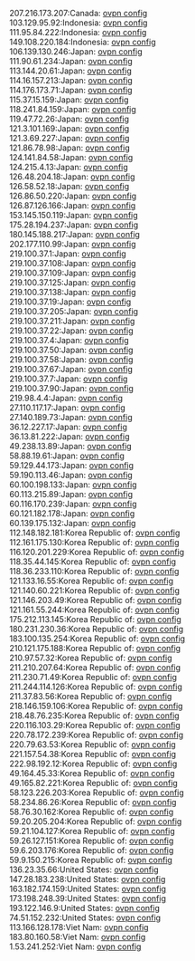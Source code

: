 207.216.173.207:Canada: [ovpn config](vpn/207_216_173_207.ovpn)  
103.129.95.92:Indonesia: [ovpn config](vpn/103_129_95_92.ovpn)  
111.95.84.222:Indonesia: [ovpn config](vpn/111_95_84_222.ovpn)  
149.108.220.184:Indonesia: [ovpn config](vpn/149_108_220_184.ovpn)  
106.139.130.246:Japan: [ovpn config](vpn/106_139_130_246.ovpn)  
111.90.61.234:Japan: [ovpn config](vpn/111_90_61_234.ovpn)  
113.144.20.61:Japan: [ovpn config](vpn/113_144_20_61.ovpn)  
114.16.157.213:Japan: [ovpn config](vpn/114_16_157_213.ovpn)  
114.176.173.71:Japan: [ovpn config](vpn/114_176_173_71.ovpn)  
115.37.15.159:Japan: [ovpn config](vpn/115_37_15_159.ovpn)  
118.241.84.159:Japan: [ovpn config](vpn/118_241_84_159.ovpn)  
119.47.72.26:Japan: [ovpn config](vpn/119_47_72_26.ovpn)  
121.3.101.169:Japan: [ovpn config](vpn/121_3_101_169.ovpn)  
121.3.69.227:Japan: [ovpn config](vpn/121_3_69_227.ovpn)  
121.86.78.98:Japan: [ovpn config](vpn/121_86_78_98.ovpn)  
124.141.84.58:Japan: [ovpn config](vpn/124_141_84_58.ovpn)  
124.215.4.13:Japan: [ovpn config](vpn/124_215_4_13.ovpn)  
126.48.204.18:Japan: [ovpn config](vpn/126_48_204_18.ovpn)  
126.58.52.18:Japan: [ovpn config](vpn/126_58_52_18.ovpn)  
126.86.50.220:Japan: [ovpn config](vpn/126_86_50_220.ovpn)  
126.87.126.166:Japan: [ovpn config](vpn/126_87_126_166.ovpn)  
153.145.150.119:Japan: [ovpn config](vpn/153_145_150_119.ovpn)  
175.28.194.237:Japan: [ovpn config](vpn/175_28_194_237.ovpn)  
180.145.188.217:Japan: [ovpn config](vpn/180_145_188_217.ovpn)  
202.177.110.99:Japan: [ovpn config](vpn/202_177_110_99.ovpn)  
219.100.37.1:Japan: [ovpn config](vpn/219_100_37_1.ovpn)  
219.100.37.108:Japan: [ovpn config](vpn/219_100_37_108.ovpn)  
219.100.37.109:Japan: [ovpn config](vpn/219_100_37_109.ovpn)  
219.100.37.125:Japan: [ovpn config](vpn/219_100_37_125.ovpn)  
219.100.37.138:Japan: [ovpn config](vpn/219_100_37_138.ovpn)  
219.100.37.19:Japan: [ovpn config](vpn/219_100_37_19.ovpn)  
219.100.37.205:Japan: [ovpn config](vpn/219_100_37_205.ovpn)  
219.100.37.211:Japan: [ovpn config](vpn/219_100_37_211.ovpn)  
219.100.37.22:Japan: [ovpn config](vpn/219_100_37_22.ovpn)  
219.100.37.4:Japan: [ovpn config](vpn/219_100_37_4.ovpn)  
219.100.37.50:Japan: [ovpn config](vpn/219_100_37_50.ovpn)  
219.100.37.58:Japan: [ovpn config](vpn/219_100_37_58.ovpn)  
219.100.37.67:Japan: [ovpn config](vpn/219_100_37_67.ovpn)  
219.100.37.7:Japan: [ovpn config](vpn/219_100_37_7.ovpn)  
219.100.37.90:Japan: [ovpn config](vpn/219_100_37_90.ovpn)  
219.98.4.4:Japan: [ovpn config](vpn/219_98_4_4.ovpn)  
27.110.117.17:Japan: [ovpn config](vpn/27_110_117_17.ovpn)  
27.140.189.73:Japan: [ovpn config](vpn/27_140_189_73.ovpn)  
36.12.227.17:Japan: [ovpn config](vpn/36_12_227_17.ovpn)  
36.13.81.222:Japan: [ovpn config](vpn/36_13_81_222.ovpn)  
49.238.13.89:Japan: [ovpn config](vpn/49_238_13_89.ovpn)  
58.88.19.61:Japan: [ovpn config](vpn/58_88_19_61.ovpn)  
59.129.44.173:Japan: [ovpn config](vpn/59_129_44_173.ovpn)  
59.190.113.46:Japan: [ovpn config](vpn/59_190_113_46.ovpn)  
60.100.198.133:Japan: [ovpn config](vpn/60_100_198_133.ovpn)  
60.113.215.89:Japan: [ovpn config](vpn/60_113_215_89.ovpn)  
60.116.170.239:Japan: [ovpn config](vpn/60_116_170_239.ovpn)  
60.121.182.178:Japan: [ovpn config](vpn/60_121_182_178.ovpn)  
60.139.175.132:Japan: [ovpn config](vpn/60_139_175_132.ovpn)  
112.148.182.181:Korea Republic of: [ovpn config](vpn/112_148_182_181.ovpn)  
112.161.175.130:Korea Republic of: [ovpn config](vpn/112_161_175_130.ovpn)  
116.120.201.229:Korea Republic of: [ovpn config](vpn/116_120_201_229.ovpn)  
118.35.44.145:Korea Republic of: [ovpn config](vpn/118_35_44_145.ovpn)  
118.36.233.110:Korea Republic of: [ovpn config](vpn/118_36_233_110.ovpn)  
121.133.16.55:Korea Republic of: [ovpn config](vpn/121_133_16_55.ovpn)  
121.140.60.221:Korea Republic of: [ovpn config](vpn/121_140_60_221.ovpn)  
121.146.203.49:Korea Republic of: [ovpn config](vpn/121_146_203_49.ovpn)  
121.161.55.244:Korea Republic of: [ovpn config](vpn/121_161_55_244.ovpn)  
175.212.113.145:Korea Republic of: [ovpn config](vpn/175_212_113_145.ovpn)  
180.231.230.36:Korea Republic of: [ovpn config](vpn/180_231_230_36.ovpn)  
183.100.135.254:Korea Republic of: [ovpn config](vpn/183_100_135_254.ovpn)  
210.121.175.188:Korea Republic of: [ovpn config](vpn/210_121_175_188.ovpn)  
210.97.57.32:Korea Republic of: [ovpn config](vpn/210_97_57_32.ovpn)  
211.210.207.64:Korea Republic of: [ovpn config](vpn/211_210_207_64.ovpn)  
211.230.71.49:Korea Republic of: [ovpn config](vpn/211_230_71_49.ovpn)  
211.244.114.126:Korea Republic of: [ovpn config](vpn/211_244_114_126.ovpn)  
211.37.83.56:Korea Republic of: [ovpn config](vpn/211_37_83_56.ovpn)  
218.146.159.106:Korea Republic of: [ovpn config](vpn/218_146_159_106.ovpn)  
218.48.76.235:Korea Republic of: [ovpn config](vpn/218_48_76_235.ovpn)  
220.116.103.29:Korea Republic of: [ovpn config](vpn/220_116_103_29.ovpn)  
220.78.172.239:Korea Republic of: [ovpn config](vpn/220_78_172_239.ovpn)  
220.79.63.53:Korea Republic of: [ovpn config](vpn/220_79_63_53.ovpn)  
221.157.54.38:Korea Republic of: [ovpn config](vpn/221_157_54_38.ovpn)  
222.98.192.12:Korea Republic of: [ovpn config](vpn/222_98_192_12.ovpn)  
49.164.45.33:Korea Republic of: [ovpn config](vpn/49_164_45_33.ovpn)  
49.165.82.221:Korea Republic of: [ovpn config](vpn/49_165_82_221.ovpn)  
58.123.226.203:Korea Republic of: [ovpn config](vpn/58_123_226_203.ovpn)  
58.234.86.26:Korea Republic of: [ovpn config](vpn/58_234_86_26.ovpn)  
58.76.30.162:Korea Republic of: [ovpn config](vpn/58_76_30_162.ovpn)  
59.20.205.204:Korea Republic of: [ovpn config](vpn/59_20_205_204.ovpn)  
59.21.104.127:Korea Republic of: [ovpn config](vpn/59_21_104_127.ovpn)  
59.26.127.151:Korea Republic of: [ovpn config](vpn/59_26_127_151.ovpn)  
59.6.203.176:Korea Republic of: [ovpn config](vpn/59_6_203_176.ovpn)  
59.9.150.215:Korea Republic of: [ovpn config](vpn/59_9_150_215.ovpn)  
136.23.35.66:United States: [ovpn config](vpn/136_23_35_66.ovpn)  
147.28.183.238:United States: [ovpn config](vpn/147_28_183_238.ovpn)  
163.182.174.159:United States: [ovpn config](vpn/163_182_174_159.ovpn)  
173.198.248.39:United States: [ovpn config](vpn/173_198_248_39.ovpn)  
193.122.146.9:United States: [ovpn config](vpn/193_122_146_9.ovpn)  
74.51.152.232:United States: [ovpn config](vpn/74_51_152_232.ovpn)  
113.166.128.178:Viet Nam: [ovpn config](vpn/113_166_128_178.ovpn)  
183.80.160.58:Viet Nam: [ovpn config](vpn/183_80_160_58.ovpn)  
1.53.241.252:Viet Nam: [ovpn config](vpn/1_53_241_252.ovpn)  
